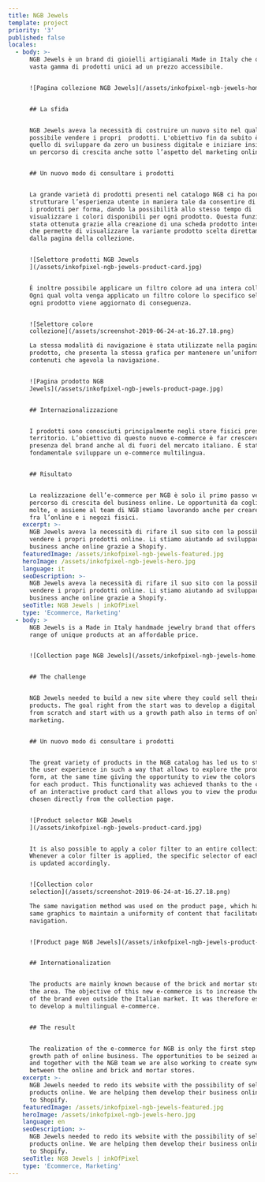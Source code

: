 ```yaml
---
title: NGB Jewels
template: project
priority: '3'
published: false
locales:
  - body: >-
      NGB Jewels è un brand di gioielli artigianali Made in Italy che offre una
      vasta gamma di prodotti unici ad un prezzo accessibile.


      ![Pagina collezione NGB Jewels](/assets/inkofpixel-ngb-jewels-home.jpg)


      ## La sfida


      NGB Jewels aveva la necessità di costruire un nuovo sito nel quale fosse
      possibile vendere i propri  prodotti. L'obiettivo fin da subito è stato
      quello di sviluppare da zero un business digitale e iniziare insieme a noi
      un percorso di crescita anche sotto l’aspetto del marketing online.


      ## Un nuovo modo di consultare i prodotti


      La grande varietà di prodotti presenti nel catalogo NGB ci ha portato a
      strutturare l’esperienza utente in maniera tale da consentire di esplorare
      i prodotti per forma, dando la possibilità allo stesso tempo di
      visualizzare i colori disponibili per ogni prodotto. Questa funzionalità è
      stata ottenuta grazie alla creazione di una scheda prodotto interattiva
      che permette di visualizzare la variante prodotto scelta direttamente
      dalla pagina della collezione.


      ![Selettore prodotti NGB Jewels
      ](/assets/inkofpixel-ngb-jewels-product-card.jpg)


      È inoltre possibile applicare un filtro colore ad una intera collezione.
      Ogni qual volta venga applicato un filtro colore lo specifico selettore di
      ogni prodotto viene aggiornato di conseguenza.


      ![Selettore colore
      collezione](/assets/screenshot-2019-06-24-at-16.27.18.png)

      La stessa modalità di navigazione è stata utilizzate nella pagina
      prodotto, che presenta la stessa grafica per mantenere un’uniformità di
      contenuti che agevola la navigazione.


      ![Pagina prodotto NGB
      Jewels](/assets/inkofpixel-ngb-jewels-product-page.jpg)


      ## Internazionalizzazione


      I prodotti sono conosciuti principalmente negli store fisici presenti sul
      territorio. L’obiettivo di questo nuovo e-commerce è far crescere la
      presenza del brand anche al di fuori del mercato italiano. È stato quindi
      fondamentale sviluppare un e-commerce multilingua.


      ## Risultato


      La realizzazione dell’e-commerce per NGB è solo il primo passo verso un
      percorso di crescita del business online. Le opportunità da cogliere sono
      molte, e assieme al team di NGB stiamo lavorando anche per creare sinergie
      fra l’online e i negozi fisici.
    excerpt: >-
      NGB Jewels aveva la necessità di rifare il suo sito con la possibilità di
      vendere i propri prodotti online. Li stiamo aiutando ad sviluppare il loro
      business anche online grazie a Shopify.
    featuredImage: /assets/inkofpixel-ngb-jewels-featured.jpg
    heroImage: /assets/inkofpixel-ngb-jewels-hero.jpg
    language: it
    seoDescription: >-
      NGB Jewels aveva la necessità di rifare il suo sito con la possibilità di
      vendere i propri prodotti online. Li stiamo aiutando ad sviluppare il loro
      business anche online grazie a Shopify.
    seoTitle: NGB Jewels | inkOfPixel
    type: 'Ecommerce, Marketing'
  - body: >
      NGB Jewels is a Made in Italy handmade jewelry brand that offers a wide
      range of unique products at an affordable price.


      ![Collection page NGB Jewels](/assets/inkofpixel-ngb-jewels-home.jpg)


      ## The challenge


      NGB Jewels needed to build a new site where they could sell their
      products. The goal right from the start was to develop a digital business
      from scratch and start with us a growth path also in terms of online
      marketing.


      ## Un nuovo modo di consultare i prodotti


      The great variety of products in the NGB catalog has led us to structure
      the user experience in such a way that allows to explore the products by
      form, at the same time giving the opportunity to view the colors available
      for each product. This functionality was achieved thanks to the creation
      of an interactive product card that allows you to view the product variant
      chosen directly from the collection page.


      ![Product selector NGB Jewels
      ](/assets/inkofpixel-ngb-jewels-product-card.jpg)


      It is also possible to apply a color filter to an entire collection.
      Whenever a color filter is applied, the specific selector of each product
      is updated accordingly.


      ![Collection color
      selection](/assets/screenshot-2019-06-24-at-16.27.18.png)

      The same navigation method was used on the product page, which has the
      same graphics to maintain a uniformity of content that facilitates
      navigation.


      ![Product page NGB Jewels](/assets/inkofpixel-ngb-jewels-product-page.jpg)


      ## Internationalization


      The products are mainly known because of the brick and mortar stores in
      the area. The objective of this new e-commerce is to increase the presence
      of the brand even outside the Italian market. It was therefore essential
      to develop a multilingual e-commerce.


      ## The result


      The realization of the e-commerce for NGB is only the first step towards a
      growth path of online business. The opportunities to be seized are many,
      and together with the NGB team we are also working to create synergies
      between the online and brick and mortar stores.
    excerpt: >-
      NGB Jewels needed to redo its website with the possibility of selling its
      products online. We are helping them develop their business online thanks
      to Shopify.
    featuredImage: /assets/inkofpixel-ngb-jewels-featured.jpg
    heroImage: /assets/inkofpixel-ngb-jewels-hero.jpg
    language: en
    seoDescription: >-
      NGB Jewels needed to redo its website with the possibility of selling its
      products online. We are helping them develop their business online thanks
      to Shopify.
    seoTitle: NGB Jewels | inkOfPixel
    type: 'Ecommerce, Marketing'
---
```


